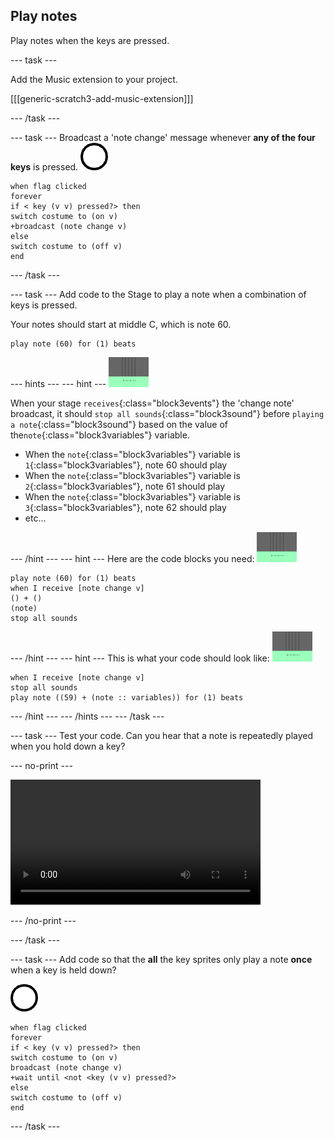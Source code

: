 ## Play notes

Play notes when the keys are pressed.

\--- task \---

Add the Music extension to your project.

[[[generic-scratch3-add-music-extension]]]

\--- /task \---

\--- task \--- Broadcast a 'note change' message whenever **any of the four keys** is pressed. ![sprite 1](images/1.png)

```blocks3
when flag clicked
forever
if < key (v v) pressed?> then
switch costume to (on v)
+broadcast (note change v)
else
switch costume to (off v)
end
```

\--- /task \---

\--- task \--- Add code to the Stage to play a note when a combination of keys is pressed.

Your notes should start at middle C, which is note 60.

```blocks3
play note (60) for (1) beats
```

\--- hints \--- \--- hint \--- ![1 sprite](images/stage.png)

When your stage `receives`{:class="block3events"} the 'change note' broadcast, it should `stop all sounds`{:class="block3sound"} before `playing a note`{:class="block3sound"} based on the value of the`note`{:class="block3variables"} variable.

+ When the `note`{:class="block3variables"} variable is `1`{:class="block3variables"}, note 60 should play
+ When the `note`{:class="block3variables"} variable is `2`{:class="block3variables"}, note 61 should play
+ When the `note`{:class="block3variables"} variable is `3`{:class="block3variables"}, note 62 should play
+ etc...

\--- /hint \--- \--- hint \--- Here are the code blocks you need: ![stage](images/stage.png)

```blocks3
play note (60) for (1) beats
when I receive [note change v]
() + ()
(note)
stop all sounds
```

\--- /hint \--- \--- hint \--- This is what your code should look like: ![stage](images/stage.png)

```blocks3
when I receive [note change v]
stop all sounds
play note ((59) + (note :: variables)) for (1) beats
```

\--- /hint \--- \--- /hints \--- \--- /task \---

\--- task \--- Test your code. Can you hear that a note is repeatedly played when you hold down a key?

\--- no-print \---

<video width="400" controls>
  <source src="images/play-note-bug.mp4" type="video/mp4">
  Your browser does not support HTML5 video.
</video>

\--- /no-print \---

\--- /task \---

\--- task \--- Add code so that the **all** the key sprites only play a note **once** when a key is held down?

![1 sprite](images/1.png)

```blocks3
when flag clicked
forever
if < key (v v) pressed?> then
switch costume to (on v)
broadcast (note change v)
+wait until <not <key (v v) pressed?>
else
switch costume to (off v)
end
```

\--- /task \---